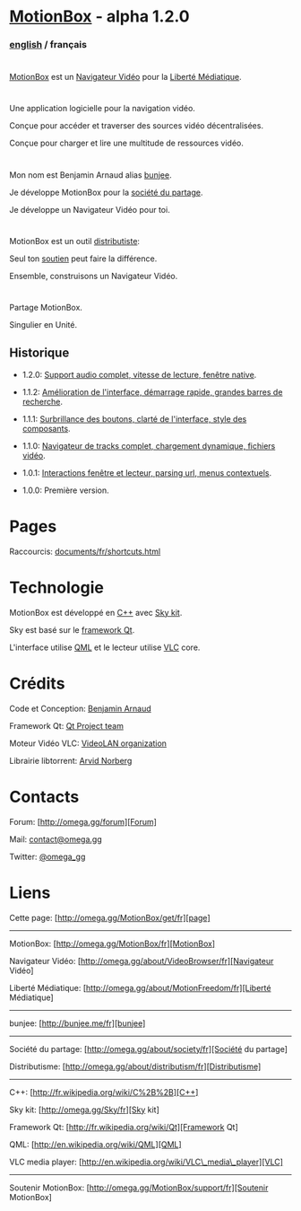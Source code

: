 # [MotionBox] - alpha 1.2.0

### [english](../../Readme.html) / français

#

[MotionBox] est un [Navigateur Vidéo] pour la [Liberté Médiatique].

#

Une application logicielle pour la navigation vidéo.

Conçue pour accéder et traverser des sources vidéo décentralisées.

Conçue pour charger et lire une multitude de ressources vidéo.

#

Mon nom est Benjamin Arnaud alias [bunjee].

Je développe MotionBox pour la [société du partage].

Je développe un Navigateur Vidéo pour toi.

#

MotionBox est un outil [distributiste][Distributisme]:

Seul ton [soutien][Soutenir MotionBox] peut faire la différence.

Ensemble, construisons un Navigateur Vidéo.

#

Partage MotionBox.

Singulier en Unité.


## Historique

- 1.2.0: [Support audio complet, vitesse de lecture, fenêtre native](../changes/1.2.0.html).

- 1.1.2: [Amélioration de l'interface, démarrage rapide, grandes barres de recherche](../changes/1.1.2.html).

- 1.1.1: [Surbrillance des boutons, clarté de l'interface, style des composants](../changes/1.1.1.html).

- 1.1.0: [Navigateur de tracks complet, chargement dynamique, fichiers vidéo](../changes/1.1.0.html).

- 1.0.1: [Interactions fenêtre et lecteur, parsing url, menus contextuels](../changes/1.0.1.html).

- 1.0.0: Première version.


# Pages

Raccourcis: [documents/fr/shortcuts.html](shortcuts.html)


# Technologie

MotionBox est développé en [C++] avec [Sky kit].

Sky est basé sur le [framework Qt].

L'interface utilise [QML] et le lecteur utilise [VLC] core.


# Crédits

Code et Conception: [Benjamin Arnaud](http://bunjee.me/fr)

Framework Qt: [Qt Project team](http://www.qt.io)

Moteur Vidéo VLC: [VideoLAN organization](http://www.videolan.org)

Librairie libtorrent: [Arvid Norberg](http://www.libtorrent.org)


# Contacts

Forum: [http://omega.gg/forum][Forum]

Mail: [contact@omega.gg][Mail]

Twitter: [@omega_gg][Twitter]

[Forum]: http://omega.gg/forum

[Mail]: mailto:contact@omega.gg

[Twitter]: http://twitter.com/omega_gg


# Liens

Cette page: [http://omega.gg/MotionBox/get/fr][page]

[page]: http://omega.gg/MotionBox/get/fr

---

MotionBox: [http://omega.gg/MotionBox/fr][MotionBox]

Navigateur Vidéo: [http://omega.gg/about/VideoBrowser/fr][Navigateur Vidéo]

Liberté Médiatique: [http://omega.gg/about/MotionFreedom/fr][Liberté Médiatique]

[MotionBox]: http://omega.gg/MotionBox/fr

[Navigateur Vidéo]: http://omega.gg/about/VideoBrowser/fr

[Liberté Médiatique]: http://omega.gg/about/MotionFreedom/fr

---

bunjee: [http://bunjee.me/fr][bunjee]

[bunjee]: http://bunjee.me/fr

---

Société du partage: [http://omega.gg/about/society/fr][Société du partage]

Distributisme: [http://omega.gg/about/distributism/fr][Distributisme]

[Société du partage]: http://omega.gg/about/society/fr

[Distributisme]: http://omega.gg/about/distributism/fr

---

C++: [http://fr.wikipedia.org/wiki/C%2B%2B][C++]

Sky kit: [http://omega.gg/Sky/fr][Sky kit]

Framework Qt: [http://fr.wikipedia.org/wiki/Qt][Framework Qt]

QML: [http://en.wikipedia.org/wiki/QML][QML]

VLC media player: [http://en.wikipedia.org/wiki/VLC\_media\_player][VLC]

[C++]: http://fr.wikipedia.org/wiki/C%2B%2B

[Sky kit]: http://omega.gg/Sky/fr

[Framework Qt]: http://fr.wikipedia.org/wiki/Qt

[QML]: http://en.wikipedia.org/wiki/QML

[VLC]: http://fr.wikipedia.org/wiki/VLC_media_player

---

Soutenir MotionBox: [http://omega.gg/MotionBox/support/fr][Soutenir MotionBox]

[Soutenir MotionBox]: http://omega.gg/MotionBox/support/fr
